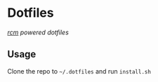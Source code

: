 # Dotfiles

_[rcm](https://github.com/thoughtbot/rcm) powered dotfiles_

## Usage

Clone the repo to `~/.dotfiles` and run `install.sh`
